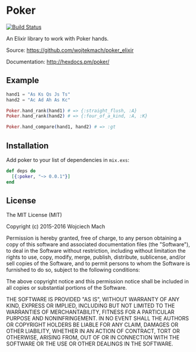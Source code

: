 # Poker

[![Build Status](https://travis-ci.org/wojtekmach/poker_elixir.svg)](https://travis-ci.org/wojtekmach/poker_elixir)

An Elixir library to work with Poker hands.

Source: <https://github.com/wojtekmach/poker_elixir>

Documentation: <http://hexdocs.pm/poker/>

## Example

```elixir
hand1 = "As Ks Qs Js Ts"
hand2 = "Ac Ad Ah As Kc"

Poker.hand_rank(hand1) # => {:straight_flush, :A}
Poker.hand_rank(hand2) # => {:four_of_a_kind, :A, :K}

Poker.hand_compare(hand1, hand2) # => :gt
```

## Installation

Add poker to your list of dependencies in `mix.exs`:

```elixir
def deps do
  [{:poker, "~> 0.0.1"}]
end
```

## License

The MIT License (MIT)

Copyright (c) 2015-2016 Wojciech Mach

Permission is hereby granted, free of charge, to any person obtaining a copy of this software and associated documentation files (the "Software"), to deal in the Software without restriction, including without limitation the rights to use, copy, modify, merge, publish, distribute, sublicense, and/or sell copies of the Software, and to permit persons to whom the Software is furnished to do so, subject to the following conditions:

The above copyright notice and this permission notice shall be included in all copies or substantial portions of the Software.

THE SOFTWARE IS PROVIDED "AS IS", WITHOUT WARRANTY OF ANY KIND, EXPRESS OR IMPLIED, INCLUDING BUT NOT LIMITED TO THE WARRANTIES OF MERCHANTABILITY, FITNESS FOR A PARTICULAR PURPOSE AND NONINFRINGEMENT. IN NO EVENT SHALL THE AUTHORS OR COPYRIGHT HOLDERS BE LIABLE FOR ANY CLAIM, DAMAGES OR OTHER LIABILITY, WHETHER IN AN ACTION OF CONTRACT, TORT OR OTHERWISE, ARISING FROM, OUT OF OR IN CONNECTION WITH THE SOFTWARE OR THE USE OR OTHER DEALINGS IN THE SOFTWARE.
